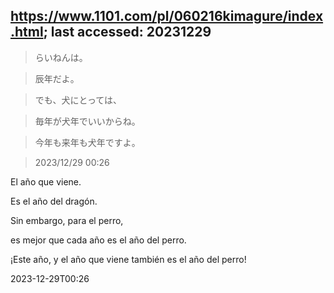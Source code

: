 ## https://www.1101.com/pl/060216kimagure/index.html; last accessed: 20231229

> らいねんは。

> 辰年だよ。

> でも、犬にとっては、

> 毎年が犬年でいいからね。

> 今年も来年も犬年ですよ。

> 2023/12/29 00:26 

El año que viene.

Es el año del dragón.

Sin embargo, para el perro,

es mejor que cada año es el año del perro.

¡Este año, y el año que viene también es el año del perro!

2023-12-29T00:26
